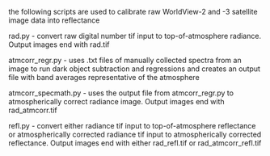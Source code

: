 the following scripts are used to calibrate raw WorldView-2 and -3 satellite image data into reflectance 

rad.py - convert raw digital number tif input to top-of-atmosphere radiance. Output images end with rad.tif <br>

atmcorr_regr.py - uses .txt files of manually collected spectra from an image to run dark object subtraction and regressions and creates an output file with band averages representative of the atmosphere <br>

atmcorr_specmath.py - uses the output file from atmcorr_regr.py to atmospherically correct radiance image. Output images end with rad_atmcorr.tif <br>

refl.py - convert either radiance tif input to top-of-atmosphere reflectance or atmospherically corrected radiance tif input  to atmospherically corrected reflectance. Output images end with either rad_refl.tif or rad_atmcorr_refl.tif
